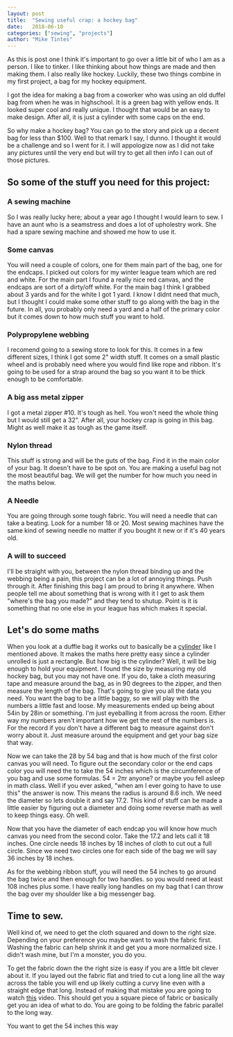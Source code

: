 ```yaml
---
layout: post
title:  "Sewing useful crap: a hockey bag"
date:   2018-06-10
categories: ["sewing", "projects"]
author: "Mike Tintes"
---
```


As this is post one I think it's important to go over a little bit of who I am as a person. I like to tinker. I like thinking about how things are made and then making them. I also really like hockey. Luckily, these two things combine in my first project, a bag for my hockey equipment.

I got the idea for making a bag from a coworker who was using an old duffel bag from when he was in highschool. It is a green bag with yellow ends. It looked super cool and really unique. I thought that would be an easy to make design. After all, it is just a cylinder with some caps on the end. 

So why make a hockey bag? You can go to the story and pick up a decent bag for less than $100. Well to that remark I say, I dunno. I thought it would be a challenge and so I went for it. I will appologize now as I did not take any pictures until the very end but will try to get all then info I can out of those pictures.


## So some of the stuff you need for this project:

### A sewing machine

So I was really lucky here; about a year ago I thought I would learn to sew. I have an aunt who is a seamstress and does a lot of upholestry work. She had a spare sewing machine and showed me how to use it. 

### Some canvas

You will need a couple of colors, one for them main part of the bag, one for the endcaps. I picked out colors for my winter league team which are red and white. For the main part I found a really nice red canvas, and the endcaps are sort of a dirty/off white. For the main bag I think I grabbed about 3 yards and for the white I got 1 yard. I know I didnt need that much, but I thought I could make some other stuff to go along with the bag in the future. In all, you probably only need a yard and a half of the primary color but it comes down to how much stuff you want to hold. 

### Polypropylene webbing

I recomend going to a sewing store to look for this. It comes in a few different sizes, I think I got some 2" width stuff. It comes on a small plastic wheel and is probably need where you would find like rope and ribbon. It's going to be used for a strap around the bag so you want it to be thick enough to be comfortable.

### A big ass metal zipper

I got a metal zipper #10. It's tough as hell. You won't need the whole thing but I would still get a 32". After all, your hockey crap is going in this bag. Might as well make it as tough as the game itself.
### Nylon thread

This stuff is strong and will be the guts of the bag. Find it in the main color of your bag. It doesn't have to be spot on. You are making a useful bag not the most beautiful bag. We will get the number for how much you need in the maths below.

### A Needle

You are going through some tough fabric. You will need a needle that can take a beating. Look for a number 18 or 20. Most sewing machines have the same kind of sewing needle no matter if you bought it new or if it's 40 years old. 

### A will to succeed

I'll be straight with you, between the nylon thread binding up and the webbing being a pain, this project can be a lot of annoying things. Push through it. After finishing this bag I am proud to bring it anywhere. When people tell me about something that is wrong with it I get to ask them "where's the bag you made?" and they tend to shutup. Point is it is something that no one else in your league has which makes it special.

## Let's do some maths

When you look at a duffle bag it works out to basically be a [cylinder](https://www.mathopenref.com/cylinderarea.html) like I mentioned above. It makes the maths here pretty easy since a cylinder unrolled is just a rectangle. But how big is the cylinder? Well, it will be big enough to hold your equipment. I found the size by measuring my old hockey bag, but you may not have one. If you do, take a cloth measuring tape and measure around the bag, as in 90 degrees to the zipper, and then measure the length of the bag. That's going to give you all the data you need. You want the bag to be a little baggy, so we will play with the numbers a little fast and loose. My measurements ended up being about 54in by 28in or something. I'm just eyeballing it from across the room. Either way my numbers aren't important how we get the rest of the numbers is. For the record if you don't have a different bag to measure against don't worry about it. Just measure around the equipment and get your bag size that way. 

Now we can take the 28 by 54 bag and that is how much of the first color canvas you will need.  To figure out the secondary color or the end caps color you will need the to take the 54 inches which is the circumference of you bag and use some formulas. 54 = 2πr anyone? or maybe you fell asleep in math class. Well if you ever asked, "when am I ever going to have to use this" the answer is now. This means the radius is around 8.6 inch. We need the diameter so lets double it and say 17.2. This kind of stuff can be made a little easier by figuring out a diameter and doing some reverse math as well to keep things easy. Oh well.

Now that you have the diameter of each endcap you will know how much canvas you need from the second color. Take the 17.2 and lets call it 18 inches. One circle needs 18 inches by 18 inches of cloth to cut out a full circle. Since we need two circles one for each side of the bag we will say 36 inches by 18 inches.

As for the webbing ribbon stuff, you will need the 54 inches to go around the bag twice and then enough for two handles. so you would need at least 108 inches plus some. I have really long handles on my bag that I can throw the bag over my shoulder like a big messenger bag.

## Time to sew.

Well kind of, we need to get the cloth squared and down to the right size. Depending on your preference you maybe want to wash the fabric first. Washing the fabric can help shrink it and get you a more normalized size. I didn't wash mine, but I'm a monster, you do you. 

To get the fabric down the the right size is easy if you are a little bit clever about it. If you layed out the fabric flat and tried to cut a long line all the way across the table you will end up likely cutting a curvy line even with a straight edge that long. Instead of making that mistake you are going to watch [this](https://www.youtube.com/watch?v=dVqqefuxa2w) video. This should get you a square piece of fabric or basically get you an idea of what to do. You are going to be folding the fabric parallel to the long way. 

You want to get the 54 inches this way
